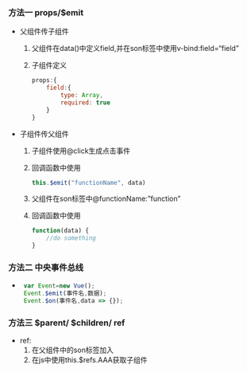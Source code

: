 ### 方法一  props/$emit

- 父组件传子组件

  1. 父组件在data()中定义field,并在son标签中使用v-bind:field=“field”

  2. 子组件定义

     ```js
     props:{
         field:{
             type: Array, 
             required: true
         }
     }
     ```

- 子组件传父组件

  1. 子组件使用@click生成点击事件

  2. 回调函数中使用

     ```js
     this.$emit("functionName", data)
     ```

  3. 父组件在son标签中@functionName:”function”

  4. 回调函数中使用

     ```js
     function(data) {
         //do something
     }
     ```

### 方法二 中央事件总线

- ```js
   var Event=new Vue();
   Event.$emit(事件名,数据);
   Event.$on(事件名,data => {});
  ```

### 方法三  $parent/ $children/ ref

- ref:
  1. 在父组件中的son标签加入<son ref="AAA">
  2. 在js中使用this.$refs.AAA获取子组件

